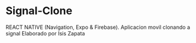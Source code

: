 # Signal-Clone
REACT NATIVE (Navigation, Expo &amp; Firebase). Aplicacion movil clonando a signal Elaborado por Isis Zapata
